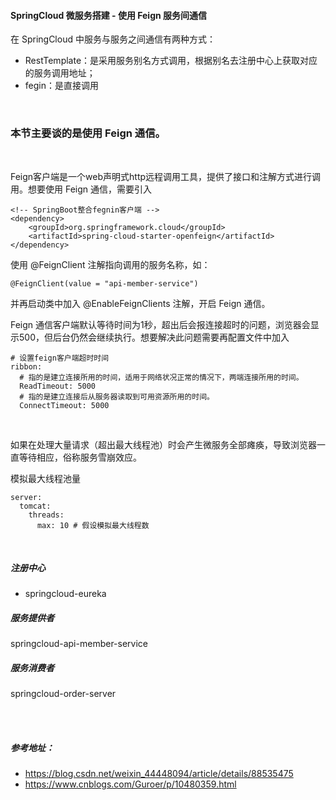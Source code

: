 #### SpringCloud 微服务搭建 - 使用 Feign 服务间通信


在 SpringCloud 中服务与服务之间通信有两种方式：
- RestTemplate：是采用服务别名方式调用，根据别名去注册中心上获取对应的服务调用地址；
- fegin：是直接调用

<br>

### 本节主要谈的是使用 Feign 通信。

<br>

Feign客户端是一个web声明式http远程调用工具，提供了接口和注解方式进行调用。想要使用 Feign 通信，需要引入

    <!-- SpringBoot整合fegnin客户端 -->
    <dependency>
        <groupId>org.springframework.cloud</groupId>
        <artifactId>spring-cloud-starter-openfeign</artifactId>
    </dependency>

使用 @FeignClient 注解指向调用的服务名称，如：

    @FeignClient(value = "api-member-service")

并再启动类中加入 @EnableFeignClients 注解，开启 Feign 通信。

Feign 通信客户端默认等待时间为1秒，超出后会报连接超时的问题，浏览器会显示500，但后台仍然会继续执行。想要解决此问题需要再配置文件中加入

    # 设置feign客户端超时时间
    ribbon:
      # 指的是建立连接所用的时间，适用于网络状况正常的情况下，两端连接所用的时间。
      ReadTimeout: 5000
      # 指的是建立连接后从服务器读取到可用资源所用的时间。
      ConnectTimeout: 5000

<br>

如果在处理大量请求（超出最大线程池）时会产生微服务全部瘫痪，导致浏览器一直等待相应，俗称服务雪崩效应。

模拟最大线程池量

    server:
      tomcat:
        threads:
          max: 10 # 假设模拟最大线程数


<br>

##### 注册中心
- springcloud-eureka


##### 服务提供者
springcloud-api-member-service


##### 服务消费者
springcloud-order-server


<br><br>


##### 参考地址：
- https://blog.csdn.net/weixin_44448094/article/details/88535475
- https://www.cnblogs.com/Guroer/p/10480359.html